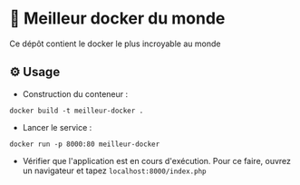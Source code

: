 # 🗿 Meilleur docker du monde

Ce dépôt contient le docker le plus incroyable au monde

## ⚙️ Usage

- Construction du conteneur :
```shell
docker build -t meilleur-docker .
```
- Lancer le service :
```shell
docker run -p 8000:80 meilleur-docker
```

- Vérifier que l'application est en cours d'exécution. Pour ce faire, ouvrez un navigateur et tapez ```localhost:8000/index.php```